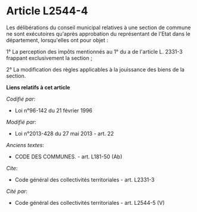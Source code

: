# Article L2544-4

Les délibérations du conseil municipal relatives à une section de commune ne sont exécutoires qu'après approbation du
représentant de l'Etat dans le département, lorsqu'elles ont pour objet : 

1° La perception des impôts mentionnés au 1° du a de l'article L. 2331-3 frappant exclusivement la section ; 

2° La modification des règles applicables à la jouissance des biens de la section.

**Liens relatifs à cet article**

_Codifié par_:

  - Loi n°96-142 du 21 février 1996

_Modifié par_:

  - Loi n°2013-428 du 27 mai 2013 - art. 22

_Anciens textes_:

  - CODE DES COMMUNES. - art. L181-50 (Ab)

_Cite_:

  - Code général des collectivités territoriales - art. L2331-3

_Cité par_:

  - Code général des collectivités territoriales - art. L2544-5 (V)
